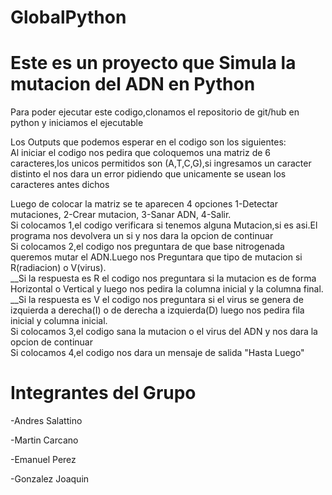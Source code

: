 # GlobalPython
# Este es un proyecto que Simula la mutacion del ADN en Python 
Para poder ejecutar este codigo,clonamos el repositorio de git/hub en python y iniciamos el ejecutable

Los Outputs que podemos esperar en el codigo son los siguientes:  
Al iniciar el codigo nos pedira que coloquemos una matriz de 6 caracteres,los unicos permitidos son (A,T,C,G),si ingresamos un caracter distinto el nos dara un error pidiendo que unicamente se usean los caracteres antes dichos 

Luego de colocar la matriz se te aparecen 4 opciones 1-Detectar mutaciones, 2-Crear mutacion, 3-Sanar ADN, 4-Salir.  
Si colocamos 1,el codigo verificara si tenemos alguna Mutacion,si es asi.El programa nos devolvera un si y nos dara la opcion de continuar  
Si colocamos 2,el codigo nos preguntara de que base nitrogenada queremos mutar el ADN.Luego nos Preguntara que tipo de mutacion si R(radiacion) o V(virus).  
__Si la respuesta es R el codigo nos preguntara si la mutacion es de forma Horizontal o Vertical y luego nos pedira la columna inicial y la columna final.  
__Si la respuesta es V el codigo nos preguntara si el virus se genera de izquierda a derecha(I) o de derecha a izquierda(D) luego nos pedira fila inicial y columna inicial.  
Si colocamos 3,el codigo sana la mutacion o el virus del ADN y nos dara la opcion de continuar   
Si colocamos 4,el codigo nos dara un mensaje de salida "Hasta Luego"  

# Integrantes del Grupo 

  -Andres Salattino
  
  -Martin Carcano
  
  -Emanuel Perez 
  
  -Gonzalez Joaquin
  
